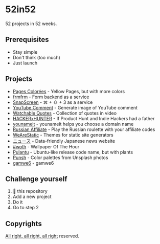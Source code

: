 # 52in52

52 projects in 52 weeks.

## Prerequisites

- Stay simple
- Don't think (too much)
- Just launch

## Projects

- [Pages Colorées](http://pagescolorees.info) - Yellow Pages, but with more colors
- [frmfrm](https://frmfrm.cc) - Form backend as a service
- [SnapScreen](https://snapscreen.me) - &#8984; + &#x21E7; + 3 as a service
- [YouTube Comment](https://snapscreen.me/youtube) - Generate image of YouTube comment
- [Watchable Quotes](https://gamwe6.github.io/watchable-quotes/) - Collection of quotes in video
- [HACKERxHUNTER](https://hackerxhunter.surge.sh) - If Product Hunt and Indie Hackers had a father
- [younameit](https://younameit.cc) - younameit helps you choose a domain name
- [Russian Affiliate](https://gamwe6.github.io/russian-affiliate/) - Play the Russian roulette with your affiliate codes
- [WeAreStatic](https://wearestatic.surge.sh/) - Themes for static site generators
- [ニュース](https://gamwe6.github.io/nyuusu) - Data-friendly Japanese news website
- [#woth](https://twitter.com/gamwe6) - Wallpaper Of The Hour
- [Pulantu](https://github.com/gamwe6/pulantu) - Ubuntu-like release code name, but with plants
- [Punsh](https://punsh.gamwe6.com) - Color palettes from Unsplash photos
- [gamwe6](https://www.gamwe6.com) - gamwe6

## Challenge yourself

1. 🍴 this repository
2. Add a new project
3. Do it
4. Go to step 2

## Copyrights

[All right, all right, all right](https://youtu.be/rbOI7wt-CxE) reserved.
